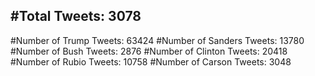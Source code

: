 #Total Tweets: 3078 
---
#Number of Trump Tweets: 63424
#Number of Sanders Tweets: 13780
#Number of Bush Tweets: 2876
#Number of Clinton Tweets: 20418
#Number of Rubio Tweets: 10758
#Number of Carson Tweets: 3048